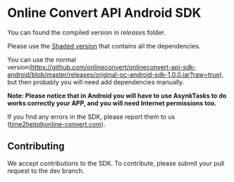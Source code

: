 # Online Convert API Android SDK

You can found the compiled version in _releases_ folder.

Please use the [Shaded version](https://github.com/onlineconvert/onlineconvert-api-sdk-android/blob/master/releases/oc-android-sdk-1.0.0.jar?raw=true) that contains all the dependencies.

You can use the normal version(https://github.com/onlineconvert/onlineconvert-api-sdk-android/blob/master/releases/original-oc-android-sdk-1.0.0.jar?raw=true), but then probably you will need add dependencies manually.

__Note: Please notice that in Android you will have to use AsynkTasks to do works correctly your APP, and you will need Internet permissions too.__

If you find any errors in the SDK, please report them to us ([time2help@online-convert.com](mailto:time2help@online-convert.com)). 

## Contributing
We accept contributions to the SDK. To contribute, please submit your pull request to the dev branch. 
